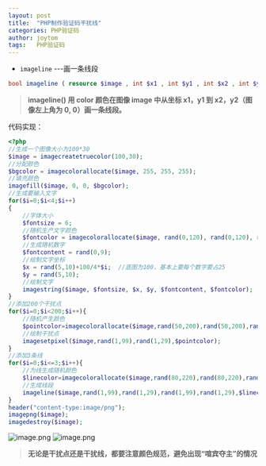 ```yaml
---
layout: post
title:  "PHP制作验证码干扰线"
categories: PHP验证码
author: joytom
tags:   PHP验证码
---
```


- `imageline` ---画一条线段
```php
bool imageline ( resource $image , int $x1 , int $y1 , int $x2 , int $y2 , int $color )
```
>**imageline() 用 color 颜色在图像 image 中从坐标 x1，y1 到 x2，y2（图像左上角为 0, 0）画一条线段。**

代码实现：
```php
<?php
//生成一个图像大小为100*30
$image = imagecreatetruecolor(100,30);
//分配颜色
$bgcolor = imagecolorallocate($image, 255, 255, 255);
//填充颜色
imagefill($image, 0, 0, $bgcolor);
//生成要输入文字
for($i=0;$i<4;$i++)
{
	//字体大小
	$fontsize = 6;
	//随机生产文字颜色
	$fontcolor = imagecolorallocate($image, rand(0,120), rand(0,120), rand(0,120));
	//生成随机数字
	$fontcontent = rand(0,9);
	//绘制文字坐标
	$x = rand(5,10)+100/4*$i;  //底图为100，基本上要每个数字要占25
	$y = rand(5,10);
	//绘制文字
	imagestring($image, $fontsize, $x, $y, $fontcontent, $fontcolor);
}
//添加200个干扰点
for($i=0;$i<200;$i++){
	//随机产生颜色
	$pointcolor=imagecolorallocate($image,rand(50,200),rand(50,200),rand(50,200));
	//绘制干扰点
	imagesetpixel($image,rand(1,99),rand(1,29),$pointcolor);
}
//添加3条线
for($i=0;$i<=3;$i++){
	//为线生成随机颜色
	$linecolor=imagecolorallocate($image,rand(80,220),rand(80,220),rand(80,220));
	//生成线段
	imageline($image,rand(1,99),rand(1,29),rand(1,99),rand(1,29),$linecolor);
}
header("content-type:image/png");
imagepng($image);
imagedestroy($image);
```
![image.png](https://upload-images.jianshu.io/upload_images/13570975-584fe488c8252685.png?imageMogr2/auto-orient/strip%7CimageView2/2/w/1240)
![image.png](https://upload-images.jianshu.io/upload_images/13570975-b27774380eb3e022.png?imageMogr2/auto-orient/strip%7CimageView2/2/w/1240)

>**无论是干扰点还是干扰线，都要注意颜色规范，避免出现“喧宾夺主”的情况**
